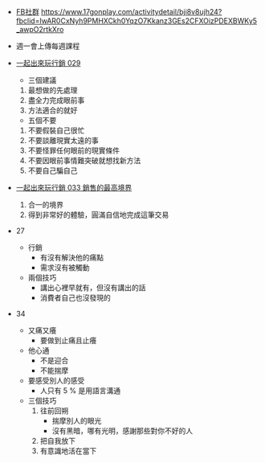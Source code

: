 
- [FB社群](https://www.facebook.com/groups/17gonplay/)
https://www.17gonplay.com/activitydetail/bji8v8ujh24?fbclid=IwAR0CxNyh9PMHXCkh0YqzO7Kkanz3GEs2CFXOizPDEXBWKy5_awpO2rtkXro


- 週一會上傳每週課程

- [一起出來玩行銷 029](https://youtu.be/YPWpu30lJ0w)
    - 三個建議
    1. 最想做的先處理
    1. 盡全力完成眼前事
    1. 方法適合的就好
    - 五個不要
    1. 不要假裝自己很忙
    1. 不要談離現實太遠的事
    1. 不要怪罪任何眼前的現實條件
    1. 不要因眼前事情難突破就想找新方法
    1. 不要自己騙自己

- [一起出來玩行銷 033 銷售的最高境界](https://youtu.be/lE_BmqzixmE)
    1. 合一的境界
    1. 得到非常好的體驗，圓滿自信地完成這筆交易

- 27
    - 行銷
        - 有沒有解決他的痛點
        - 需求沒有被觸動
    - 兩個技巧
        - 講出心裡早就有，但沒有講出的話
        - 消費者自己也沒發現的


- 34
    - 又痛又癢
        - 要做到止痛且止癢
    - 他心通
        - 不是迎合
        - 不能揣摩
    - 要感受別人的感受
        - 人只有 5 % 是用語言溝通
    - 三個技巧
        1. 往前回朔
            - 揣摩別人的眼光
            - 沒有黑暗，哪有光明，感謝那些對你不好的人
        1. 把自我放下
        1. 有意識地活在當下